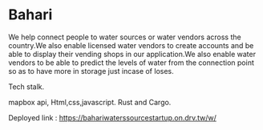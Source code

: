 # Bahari


We help connect people to water sources or water vendors across the country.We also enable licensed water vendors to create accounts and be able to display their vending shops in our application.We also enable water vendors to be able to predict the levels of water from the connection point so as to have more in storage just incase of loses.



Tech stalk.

mapbox api,
Html,css,javascript.
Rust and Cargo.



Deployed link : https://bahariwaterssourcestartup.on.drv.tw/w/
